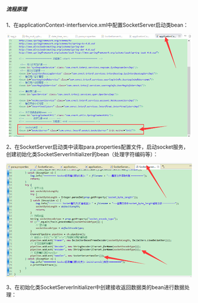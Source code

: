 ##### 流程原理

1、在applicationContext-interfservice.xml中配置SocketServer启动类bean：

![](/assets/socket2.png)

2、在SocketServer启动类中读取para.properties配置文件，启动socket服务，创建初始化类SocketServerInitializer的bean（处理字符编码等）：

![](/assets/socket10.png)

3、在初始化类SocketServerInitializer中创建接收返回数据类的bean进行数据处理：



